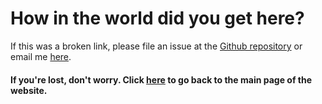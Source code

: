 # How in the world did you get here?

If this was a broken link, please file an issue at the [Github repository](https://github.com/binhonglee/binhonglee.github.io) or email me [here](mailto:binhong@binhong.me).

#### If you're lost, don't worry. Click [here](https://binhong.me) to go back to the main page of the website.
